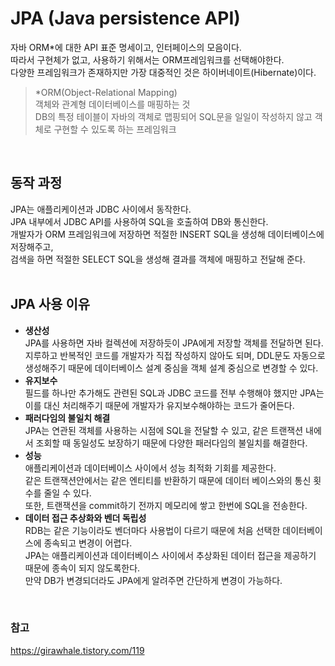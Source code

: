 # JPA (Java persistence API)
자바 ORM*에 대한 API 표준 명세이고, 인터페이스의 모음이다.  
따라서 구현체가 없고, 사용하기 위해서는 ORM프레임워크를 선택해야한다.  
다양한 프레임워크가 존재하지만 가장 대중적인 것은 하이버네이트(Hibernate)이다.  

> *ORM(Object-Relational Mapping)  
> 객체와 관계형 데이터베이스를 매핑하는 것  
> DB의 특정 테이블이 자바의 객체로 맵핑되어 SQL문을 일일이 작성하지 않고 객체로 구현할 수 있도록 하는 프레임워크  
<br>

## 동작 과정
JPA는 애플리케이션과 JDBC 사이에서 동작한다.  
JPA 내부에서 JDBC API를 사용하여 SQL을 호출하여 DB와 통신한다.  
개발자가 ORM 프레임워크에 저장하면 적절한 INSERT SQL을 생성해 데이터베이스에 저장해주고,  
검색을 하면 적절한 SELECT SQL을 생성해 결과를 객체에 매핑하고 전달해 준다.  
<br>

## JPA 사용 이유
- **생산성**  
JPA를 사용하면 자바 컬렉션에 저장하듯이 JPA에게 저장할 객체를 전달하면 된다.  
지루하고 반복적인 코드를 개발자가 직접 작성하지 않아도 되며, DDL문도 자동으로 생성해주기 때문에 데이터베이스 설계 중심을 객체 설계 중심으로 변경할 수 있다.  
- **유지보수**  
필드를 하나만 추가해도 관련된 SQL과 JDBC 코드를 전부 수행해야 했지만 JPA는 이를 대신 처리해주기 때문에 개발자가 유지보수해야하는 코드가 줄어든다.  
- **패러다임의 불일치 해결**  
JPA는 연관된 객체를 사용하는 시점에 SQL을 전달할 수 있고, 같은 트랜잭션 내에서 조회할 때 동일성도 보장하기 때문에 다양한 패러다임의 불일치를 해결한다.  
- **성능**  
애플리케이션과 데이터베이스 사이에서 성능 최적화 기회를 제공한다.  
같은 트랜잭션안에서는 같은 엔티티를 반환하기 때문에 데이터 베이스와의 통신 횟수를 줄일 수 있다.  
또한, 트랜잭션을 commit하기 전까지 메모리에 쌓고 한번에 SQL을 전송한다.  
- **데이터 접근 추상화와 벤더 독립성**  
RDB는 같은 기능이라도 벤더마다 사용법이 다르기 때문에 처음 선택한 데이터베이스에 종속되고 변경이 어렵다.  
JPA는 애플리케이션과 데이터베이스 사이에서 추상화된 데이터 접근을 제공하기 때문에 종속이 되지 않도록한다.  
만약 DB가 변경되더라도 JPA에게 알려주면 간단하게 변경이 가능하다.  

<br>

### 참고
https://girawhale.tistory.com/119
